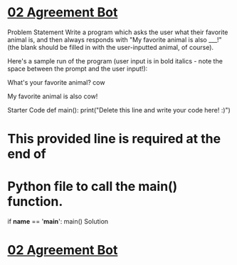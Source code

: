 # [02 Agreement Bot](https://colab.research.google.com/drive/1b-WIcKOaYNFYp1YsZJS1oeEwSb87Kt9O?usp=sharing)

Problem Statement
Write a program which asks the user what their favorite animal is, and then always responds with "My favorite animal is also ___!" (the blank should be filled in with the user-inputted animal, of course).

Here's a sample run of the program (user input is in bold italics - note the space between the prompt and the user input!):

What's your favorite animal? cow

My favorite animal is also cow!

Starter Code
def main():
    print("Delete this line and write your code here! :)")


# This provided line is required at the end of
# Python file to call the main() function.
if __name__ == '__main__':
    main()
Solution

# [02 Agreement Bot](https://colab.research.google.com/drive/1b-WIcKOaYNFYp1YsZJS1oeEwSb87Kt9O?usp=sharing)
